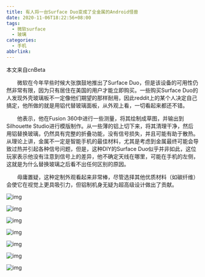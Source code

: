 ```yaml
---
title: 有人将一台Surface Duo变成了全金属的Android怪兽
date: 2020-11-06T18:22:56+08:00
tags:
  - 微软surface
  - 玻璃
categories:
  - 手机
abbrlink:
---
```


本文来自cnBeta

　　微软在今年早些时候大张旗鼓地推出了Surface Duo，但是该设备的可用性仍然非常有限，因为只有居住在美国的用户才能立即购买。一些购买Surface Duo的人发现外壳玻璃板不一定像他们期望的那样耐用，因此reddit上的某个人决定自己搞定，他所做的就是用铝代替玻璃面板，从外观上看，一切看起来都还不错。

　　他表示，他在Fusion 360中进行一些测量，将其绘制成草图，并输出到Silhouette Studio进行模版制作。从一些薄的铝上切下来，将其清理干净，然后用铝替换玻璃，仍然具有完整的折叠功能，没有信号损失，并且可能有助于散热。从理论上讲，金属不一定是智能手机的最佳材料，尤其是考虑到金属最终可能会导致过热并引起各种信号问题，但是，这种DIY的Surface Duo似乎并非如此，这位玩家表示他没有注意到信号上的差异，他不确定天线在哪里，可能在手机的左侧，这就是为什么替换玻璃之后看不出任何区别的原因。

　　毋庸置疑，这种定制外观看起来非常棒，尽管选择其他优质材料（如碳纤维）会使它在视觉上更具吸引力，但铝制机身无疑为超高级设计做出了贡献。

![img](https://cdn.jsdelivr.net/gh/yakeing/Documentation@main/Hexo/images/c31a-kcpxnwv3844115.jpg)

![img](https://cdn.jsdelivr.net/gh/yakeing/Documentation@main/Hexo/images/4d27-kcpxnwv3844287.jpg)

![img](https://cdn.jsdelivr.net/gh/yakeing/Documentation@main/Hexo/images/d68e-kcpxnwv3844631.jpg)

![img](https://cdn.jsdelivr.net/gh/yakeing/Documentation@main/Hexo/images/0446-kcpxnwv3844781.jpg)

![img](https://cdn.jsdelivr.net/gh/yakeing/Documentation@main/Hexo/images/35eb-kcpxnwv3844973.jpg)

![img](https://cdn.jsdelivr.net/gh/yakeing/Documentation@main/Hexo/images/58ae-kcpxnwv3845136.jpg)

![img](https://cdn.jsdelivr.net/gh/yakeing/Documentation@main/Hexo/images/578a-kcpxnwv3846387.jpg)
